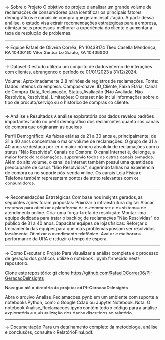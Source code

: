 -> Sobre o Projeto
O objetivo do projeto é analisar um grande volume de reclamações de consumidores para identificar os principais fatores demográficos e canais de compra que geram insatisfação. A partir dessa análise, o estudo visa extrair recomendações estratégicas para a empresa, otimizar seus processos, melhorar a experiência do cliente e aumentar a taxa de resolução de problemas.

------------------------------------------------------------------------------------------------------------------------------------------------------------------------------------------------------

-> Equipe
Rafael de Oliveira Corrêa, RA 10438174
Theo Casella Mendonça, RA 10436180
Vitor Santos Lo Sciuto, RA 10438906

------------------------------------------------------------------------------------------------------------------------------------------------------------------------------------------------------

-> Dataset
O estudo utilizou um conjunto de dados interno de interações com clientes, abrangendo o período de 01/01/2023 a 31/12/2024.

Volume: Aproximadamente 2.8 milhões de registros de reclamações.
Fonte: Dados internos da empresa.
Campos-chave: ID_Cliente, Faixa Etária, Canal de Compra, Data_Reclamação, Status_Avaliação (Não Avaliada, Não Resolvida, Resolvida).
Limitações: O dataset não inclui informações sobre o tipo de produto/serviço ou o histórico de compras do cliente.

------------------------------------------------------------------------------------------------------------------------------------------------------------------------------------------------------

-> Análise e Resultados
A análise exploratória dos dados revelou padrões importantes tanto no perfil demográfico dos reclamantes quanto nos canais de compra que originaram as queixas.

Perfil Demográfico: As faixas etárias de 21 a 30 anos e, principalmente, de 31 a 40 anos concentram o maior volume de reclamações. O grupo de 31 a 40 anos se destaca por ter o maior número absoluto de reclamações com o status "Não Resolvida".
Canais de Compra: O canal Internet é, de longe, a maior fonte de reclamações, superando todos os outros canais somados. Além do alto volume, o canal de Internet também possui uma quantidade preocupante de casos "Não Resolvidos", sugerindo falhas na experiência de compra ou no suporte pós-venda online. Os canais Loja Física e Telefone também representam pontos de atrito relevantes com os consumidores.

------------------------------------------------------------------------------------------------------------------------------------------------------------------------------------------------------

-> Recomendações Estratégicas
Com base nos insights gerados, as seguintes ações foram propostas: 
Priorizar a infraestrutura digital: Alocar recursos para otimizar a plataforma de e-commerce e os sistemas de atendimento online. 
Criar uma força-tarefa de resolução: Montar uma equipe dedicada para tratar o backlog de reclamações "Não Resolvidas" do público de 31 a 40 anos. 
Capacitar equipes de lojas físicas: Reforçar o treinamento das equipes para que mais problemas possam ser resolvidos localmente. 
Otimizar o atendimento telefônico: Avaliar e melhorar a performance da URA e reduzir o tempo de espera.

------------------------------------------------------------------------------------------------------------------------------------------------------------------------------------------------------

-> Como Executar o Projeto
Para visualizar a análise completa e o processo de geração dos gráficos, utilize o notebook .ipynb fornecido neste repositório.

Clone este repositório:
git clone https://github.com/RafaelOCorrea06/PI-GeracaoDeInsights

Navegue até o diretório do projeto:
cd PI-GeracaoDeInsights

Abra o arquivo Analise_Reclamacoes.ipynb em um ambiente com suporte a notebooks Python, como o Google Colab ou Jupyter Notebook.
Nota: O notebook Analise_Reclamacoes.ipynb contém todo o código para a análise exploratória e a visualização dos dados discutidos no relatório.

------------------------------------------------------------------------------------------------------------------------------------------------------------------------------------------------------

-> Documentação
Para um detalhamento completo da metodologia, análise e conclusões, consulte o RelatórioFinal.pdf.

